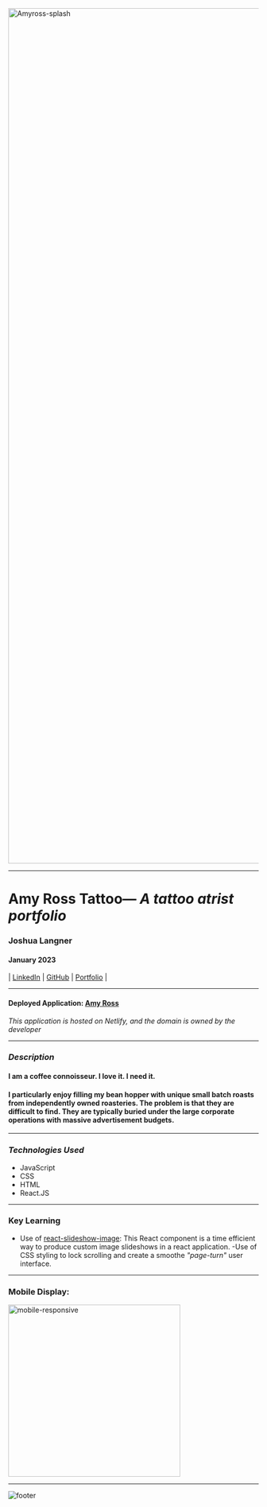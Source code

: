 <img width="1720" alt="Amyross-splash" src="https://user-images.githubusercontent.com/107937483/226444914-bcb6c649-d99e-406d-8490-b6d73b9e84e3.png">

---

# Amy Ross Tattoo— *A tattoo atrist portfolio*

### Joshua Langner
#### January 2023

| [LinkedIn](https://www.linkedin.com/in/josh-langner-48) | [GitHub](https://github.com/jlangner87) | [Portfolio](https://joshua-langner.com) |

---

#### Deployed Application: [Amy Ross](https://amyross.ink)
*This application is hosted on Netlify, and the domain is owned by the developer*

---

### **_Description_**

#### I am a coffee connoisseur. I love it. I need it.

#### I particularly enjoy filling my bean hopper with unique small batch roasts from independently owned roasteries. The problem is that they are difficult to find. They are typically buried under the large corporate operations with massive advertisement budgets.

---

### **_Technologies Used_**

- JavaScript
- CSS
- HTML
- React.JS

---

### Key Learning
- Use of [react-slideshow-image](https://www.npmjs.com/package/react-slideshow-image): This React component is a time efficient way to produce custom image slideshows in a react application.
-Use of CSS styling to lock scrolling and create a smoothe *"page-turn"* user interface.

---
### Mobile Display:
<img width="346" alt="mobile-responsive" src="https://user-images.githubusercontent.com/107937483/226445443-aa106756-10e9-4e14-9b42-1542d437e0c6.png">

---
![footer](assets/JL_OctopusLogo_Final_JoshuaLangner_Logo_Purple_Horizontal_Extended.png)


